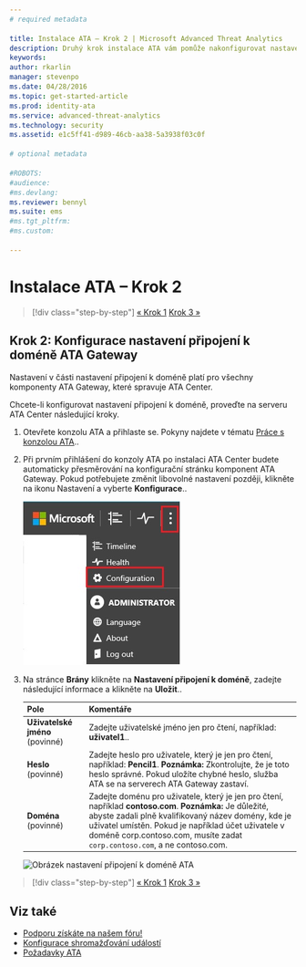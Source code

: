 ```yaml
---
# required metadata

title: Instalace ATA – Krok 2 | Microsoft Advanced Threat Analytics
description: Druhý krok instalace ATA vám pomůže nakonfigurovat nastavení připojení k doméně na serveru ATA Center.
keywords:
author: rkarlin
manager: stevenpo
ms.date: 04/28/2016
ms.topic: get-started-article
ms.prod: identity-ata
ms.service: advanced-threat-analytics
ms.technology: security
ms.assetid: e1c5ff41-d989-46cb-aa38-5a3938f03c0f

# optional metadata

#ROBOTS:
#audience:
#ms.devlang:
ms.reviewer: bennyl
ms.suite: ems
#ms.tgt_pltfrm:
#ms.custom:

---
```


# Instalace ATA – Krok 2

>[!div class="step-by-step"]
[« Krok 1](install-ata-step1.md)
[Krok 3 »](install-ata-step3.md)

## Krok 2: Konfigurace nastavení připojení k doméně ATA Gateway
Nastavení v části nastavení připojení k doméně platí pro všechny komponenty ATA Gateway, které spravuje ATA Center.

Chcete-li konfigurovat nastavení připojení k doméně, proveďte na serveru ATA Center následující kroky.

1.  Otevřete konzolu ATA a přihlaste se. Pokyny najdete v tématu [Práce s konzolou ATA](/advanced-threat-analytics/understand-explore/working-with-ata-console)..

2.  Při prvním přihlášení do konzoly ATA po instalaci ATA Center budete automaticky přesměrování na konfigurační stránku komponent ATA Gateway. Pokud potřebujete změnit libovolné nastavení později, klikněte na ikonu Nastavení a vyberte **Konfigurace**..

    ![Nastavení konfigurace ATA Gateway](media/ATA-config-icon.JPG)

3.  Na stránce **Brány** klikněte na **Nastavení připojení k doméně**, zadejte následující informace a klikněte na **Uložit**..

    |Pole|Komentáře|
    |---------|------------|
    |**Uživatelské jméno** (povinné)|Zadejte uživatelské jméno jen pro čtení, například: **uživatel1**..|
    |**Heslo** (povinné)|Zadejte heslo pro uživatele, který je jen pro čtení, například: **Pencil1**. **Poznámka:** Zkontrolujte, že je toto heslo správné. Pokud uložíte chybné heslo, služba ATA se na serverech ATA Gateway zastaví.|
    |**Doména** (povinné)|Zadejte doménu pro uživatele, který je jen pro čtení, například **contoso.com**. **Poznámka:** Je důležité, abyste zadali plně kvalifikovaný název domény, kde je uživatel umístěn. Pokud je například účet uživatele v doméně corp.contoso.com, musíte zadat `corp.contoso.com`, a ne contoso.com.|
    ![Obrázek nastavení připojení k doméně ATA](media/ATA-Domain-Connectivity-User.JPG)


>[!div class="step-by-step"]
[« Krok 1](install-ata-step1.md)
[Krok 3 »](install-ata-step3.md)


## Viz také

- [Podporu získáte na našem fóru!](https://social.technet.microsoft.com/Forums/security/en-US/home?forum=mata)
- [Konfigurace shromažďování událostí](/advanced-threat-analytics/plan-design/configure-event-collection)
- [Požadavky ATA](/advanced-threat-analytics/plan-design/ata-prerequisites)


<!--HONumber=Apr16_HO4-->


